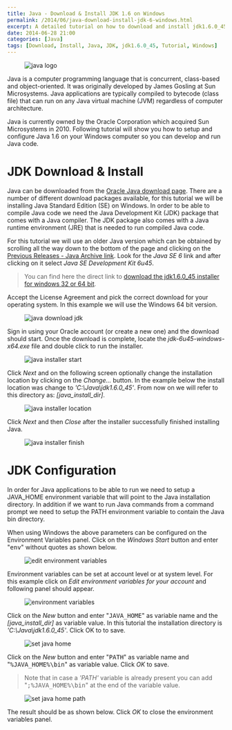 ```yaml
---
title: Java - Download & Install JDK 1.6 on Windows 
permalink: /2014/06/java-download-install-jdk-6-windows.html
excerpt: A detailed tutorial on how to download and install jdk1.6.0_45 on Windows.
date: 2014-06-28 21:00
categories: [Java]
tags: [Download, Install, Java, JDK, jdk1.6.0_45, Tutorial, Windows]
---
```


<figure>
    <img src="{{ site.url }}/assets/images/logos/java-logo.png" alt="java logo">
</figure>

Java is a computer programming language that is concurrent, class-based and object-oriented. It was originally developed by James Gosling at Sun Microsystems. Java applications are typically compiled to bytecode (class file) that can run on any Java virtual machine (JVM) regardless of computer architecture.

Java is currently owned by the Oracle Corporation which acquired Sun Microsystems in 2010. Following tutorial will show you how to setup and configure Java 1.6 on your Windows computer so you can develop and run Java code.

# JDK Download & Install

Java can be downloaded from the [Oracle Java download page](http://www.oracle.com/technetwork/java/javase/downloads/index.html). There are a number of different download packages available, for this tutorial we will be installing Java Standard Edition (SE) on Windows. In order to be able to compile Java code we need the Java Development Kit (JDK) package that comes with a Java compiler. The JDK package also comes with a Java runtime environment (JRE) that is needed to run compiled Java code.

For this tutorial we will use an older Java version which can be obtained by scrolling all the way down to the bottom of the page and clicking on the [Previous Releases - Java Archive link](http://www.oracle.com/technetwork/java/javase/archive-139210.html). Look for the <var>Java SE 6</var> link and after clicking on it select <var>Java SE Development Kit 6u45</var>.

> You can find here the direct link to [download the jdk1.6.0_45 installer for windows 32 or 64 bit](http://www.oracle.com/technetwork/java/javase/downloads/java-archive-downloads-javase6-419409.html#jdk-6u45-oth-JPR).

Accept the License Agreement and pick the correct download for your operating system. In this example we will use the Windows 64 bit version.

<figure>
    <img src="{{ site.url }}/assets/images/java/java-download-jdk.png" alt="java download jdk">
</figure>

Sign in using your Oracle account (or create a new one) and the download should start. Once the download is complete, locate the <var>jdk-6u45-windows-x64.exe</var> file and double click to run the installer.

<figure>
    <img src="{{ site.url }}/assets/images/java/java-installer-start.png" alt="java installer start">
</figure>

Click <var>Next</var> and on the following screen optionally change the installation location by clicking on the <var>Change...</var> button. In the example below the install location was change to <var>'C:\Java\jdk1.6.0_45'</var>. From now on we will refer to this directory as: <var>[java_install_dir]</var>. 

<figure>
    <img src="{{ site.url }}/assets/images/java/java-installer-location.png" alt="java installer location">
</figure>

Click <var>Next</var> and then <var>Close</var> after the installer successfully finished installing Java.

<figure>
    <img src="{{ site.url }}/assets/images/java/java-installer-finish.png" alt="java installer finish">
</figure>

# JDK Configuration

In order for Java applications to be able to run we need to setup a JAVA_HOME environment variable that will point to the Java installation directory. In addition if we want to run Java commands from a command prompt we need to setup the PATH environment variable to contain the Java bin directory.

When using Windows the above parameters can be configured on the Environment Variables panel. Click on the <var>Windows Start</var> button and enter "<kbd>env</kbd>" without quotes as shown below.

<figure>
    <img src="{{ site.url }}/assets/images/java/edit-environment-variables.png" alt="edit environment variables">
</figure>

Environment variables can be set at account level or at system level. For this example click on <var>Edit environment variables for your account</var> and following panel should appear.

<figure>
    <img src="{{ site.url }}/assets/images/java/environment-variables.png" alt="environment variables">
</figure>

Click on the <var>New</var> button and enter "<kbd>JAVA_HOME</kbd>" as variable name and the <var>[java_install_dir]</var> as variable value. In this tutorial the installation directory is <var>'C:\Java\jdk1.6.0_45'</var>. Click OK to to save.

<figure>
    <img src="{{ site.url }}/assets/images/java/set-java-home.png" alt="set java home">
</figure>

Click on the <var>New</var> button and enter "<kbd>PATH</kbd>" as variable name and "<kbd>%JAVA_HOME%\bin</kbd>" as variable value. Click <var>OK</var> to save.

> Note that in case a <var>'PATH'</var> variable is already present you can add "<kbd>;%JAVA_HOME%\bin</kbd>" at the end of the variable value.

<figure>
    <img src="{{ site.url }}/assets/images/java/set-java-home-path.png" alt="set java home path">
</figure>

The result should be as shown below. Click <var>OK</var> to close the environment variables panel.








